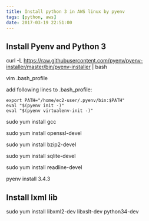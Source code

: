 ```yaml
---
title: Install python 3 in AWS linux by pyenv
tags: [python, aws]
date: 2017-03-19 22:51:00
---
```


## Install Pyenv and Python 3

curl -L https://raw.githubusercontent.com/pyenv/pyenv-installer/master/bin/pyenv-installer | bash

vim .bash_profile

add following lines to .bash_profile:
```
export PATH="/home/ec2-user/.pyenv/bin:$PATH"
eval "$(pyenv init -)"
eval "$(pyenv virtualenv-init -)"
```

sudo yum install gcc

sudo yum install openssl-devel

sudo yum install bzip2-devel

sudo yum install sqlite-devel

sudo yum install readline-devel

pyenv install 3.4.3


## Install lxml lib

sudo yum install libxml2-dev libxslt-dev python34-dev

